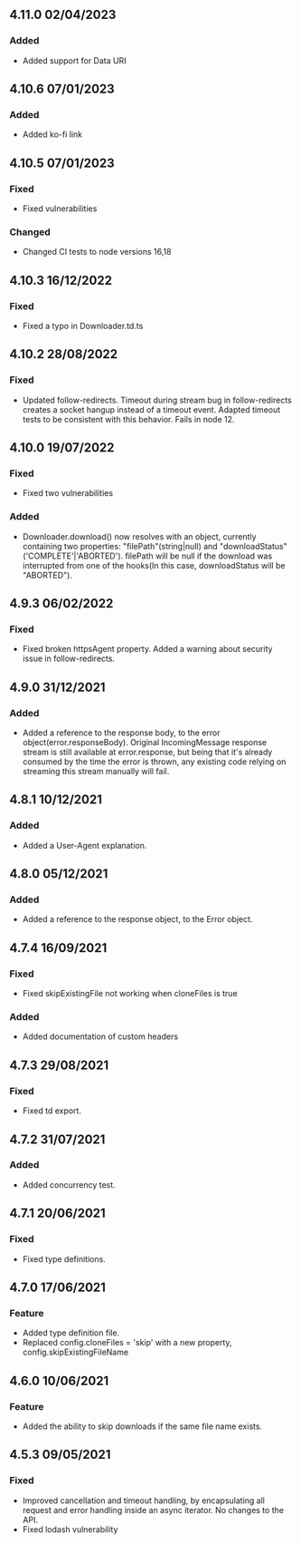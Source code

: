 ## 4.11.0 02/04/2023

### Added
- Added support for Data URI

## 4.10.6 07/01/2023

### Added
- Added ko-fi link

## 4.10.5 07/01/2023

### Fixed
- Fixed vulnerabilities

### Changed
- Changed CI tests to node versions 16,18

## 4.10.3 16/12/2022

### Fixed
- Fixed a typo in Downloader.td.ts

## 4.10.2 28/08/2022

### Fixed
- Updated follow-redirects. Timeout during stream bug in follow-redirects creates a socket hangup instead of a timeout event. Adapted timeout tests to be consistent with this behavior. Fails in node 12.

## 4.10.0 19/07/2022

### Fixed
- Fixed two vulnerabilities

### Added
- Downloader.download() now resolves with an object, currently containing two properties: "filePath"(string|null) and "downloadStatus"('COMPLETE'|'ABORTED').
filePath will be null if the download was interrupted from one of the hooks(In this case, downloadStatus will be "ABORTED").

## 4.9.3 06/02/2022

### Fixed
- Fixed broken httpsAgent property. Added a warning about security issue in follow-redirects.

## 4.9.0 31/12/2021

### Added
- Added a reference to the response body, to the error object(error.responseBody). Original IncomingMessage response stream is still available at error.response, but being that it's already consumed by the time the error is thrown, any existing code relying on streaming this stream manually will fail.

## 4.8.1 10/12/2021

### Added
- Added a User-Agent explanation.

## 4.8.0 05/12/2021

### Added
- Added a reference to the response object, to the Error object.

## 4.7.4 16/09/2021

### Fixed
- Fixed skipExistingFile not working when cloneFiles is true

### Added
- Added documentation of custom headers

## 4.7.3 29/08/2021

### Fixed
- Fixed td export.

## 4.7.2 31/07/2021

### Added
- Added concurrency test.

## 4.7.1 20/06/2021

### Fixed
- Fixed type definitions.


## 4.7.0 17/06/2021

### Feature
- Added type definition file.
- Replaced config.cloneFiles = 'skip' with a new property, config.skipExistingFileName
## 4.6.0 10/06/2021

### Feature
- Added the ability to skip downloads if the same file name exists.

## 4.5.3 09/05/2021

### Fixed
- Improved cancellation and timeout handling, by encapsulating all request and error handling inside an async iterator.
No changes to the API.
- Fixed lodash vulnerability

